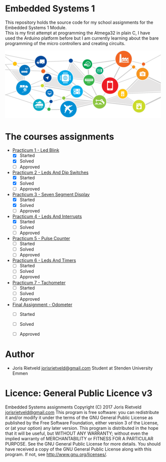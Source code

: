 # Embedded Systems 1
This repository holds the source code for my school assignments for the Embedded Systems 1 Module.
<br>This is my first attempt at programming the Atmega32 in plain C, I have used the Arduino platform before
but I am currently learning about the bare programming of the micro controllers and creating circuits.


![Emdedded Systems 1 Image](./resouces/EmbeddedSystemImage.png)

# The courses assignments
 - [Practicum 1 - Led Blink](resouces/Practicum1_LedBlink/)  
    - [x] Started
    - [x] Solved 
    - [ ] Approved
 - [Practicum 2 - Leds And Dip Switches](Practicum2_LedsAndDipSwitches/)
    - [x] Started
    - [x] Solved 
    - [ ] Approved
 - [Practicum 3 - Seven Segment Display](Practicum3_SevenSegmentDisplay/)
    - [x] Started
    - [x] Solved 
    - [ ] Approved
 - [Practicum 4 - Leds And Interrupts](resouces/Practicum4_LedsAndInterupts/)
    - [x] Started
    - [ ] Solved 
    - [ ] Approved
 - [Practicum 5 - Pulse Counter](resouces/Practicum5_PulseCounter/)
    - [ ] Started
    - [ ] Solved 
    - [ ] Approved
 - [Practicum 6 - Leds And Timers](resouces/Practicum6_LedsAndTimers/)
    - [ ] Started
    - [ ] Solved 
    - [ ] Approved
 - [Practicum 7 - Tachometer](resouces/Practicum7_Tachometer/)
    - [ ] Started
    - [ ] Solved 
    - [ ] Approved
 - [Final Assignment - Odometer](resouces/FinalAssignment_Odometer)
    - [ ] Started
    - [ ] Solved 
    - [ ] Approved

 
# Author
 - Joris Rietveld <jorisrietveld@gmail.com> Student at Stenden University Emmen
 

# Licence: General Public Licence v3
Embedded Systems assignments Copyright (C) 2017 Joris Rietveld <jorisrietveld@gmail.com>
This program is free software: you can redistribute it and/or modify it under the terms of the GNU General Public License as published by the Free Software Foundation, either version 3 of the License, or (at your option) any later version. This program is distributed in the hope that it will be useful, but WITHOUT ANY WARRANTY; without even the implied warranty of MERCHANTABILITY or FITNESS FOR A PARTICULAR PURPOSE. See the GNU General Public License for more details. You should have received a copy of the GNU General Public License along with this program. If not, see http://www.gnu.org/licenses/.